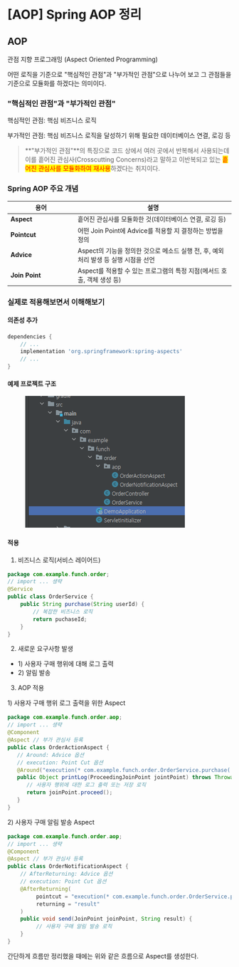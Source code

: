 # \[AOP] Spring AOP 정리

## AOP

관점 지향 프로그래밍 (Aspect Oriented Programming)

어떤 로직을 기준으로 "핵심적인 관점"과 "부가적인 관점"으로 나누어 보고 그 관점들을 기준으로 모듈화를 하겠다는 의미이다.



### "핵심적인 관점"과 "부가적인 관점" <a href="#compare-aspect" id="compare-aspect"></a>

핵심적인 관점: 핵심 비즈니스 로직

부가적인 관점: 핵심 비즈니스 로직을 달성하기 위해 필요한 데이터베이스 연결, 로깅 등

> **"부가적인 관점"**의 특징으로 코드 상에서 여러 곳에서 반복해서 사용되는데 이를 흩어진 관심사(Crosscutting Concerns)라고 말하고 이반복되고 있는 <mark style="color:red;">흩어진 관심사를 모듈화하여 재사용</mark>하겠다는 취지이다.



### Spring AOP 주요 개념

<table><thead><tr><th width="137">용어</th><th>설명</th></tr></thead><tbody><tr><td><strong>Aspect</strong></td><td>흩어진 관심사를 모듈화한 것(데이터베이스 연결, 로깅 등)</td></tr><tr><td><strong>Pointcut</strong></td><td>어떤 Join Point에 Advice를 적용할 지 결정하는 방법을 정의</td></tr><tr><td><strong>Advice</strong></td><td>Aspect의 기능을 정의한 것으로 메소드 실행 전, 후, 예외 처리 발생 등 실행 시점을 선언</td></tr><tr><td><strong>Join Point</strong></td><td>Aspect를 적용할 수 있는 프로그램의 특정 지점(메서드 호출, 객체 생성 등)</td></tr></tbody></table>



### 실제로 적용해보면서 이해해보기 <a href="#example" id="example"></a>

#### 의존성 추가 <a href="#example-dependency" id="example-dependency"></a>

```groovy
dependencies {
    // ...
    implementation 'org.springframework:spring-aspects'
    // ...
}
```

#### 예제 프로젝트 구조 <a href="#example-structure" id="example-structure"></a>

<div align="left">

<figure><img src="../../.gitbook/assets/project-structure.png" alt=""><figcaption></figcaption></figure>

</div>

#### 적용 <a href="#example-apply" id="example-apply"></a>

1. 비즈니스 로직(서비스 레이어드)

```java
package com.example.funch.order;
// import ... 생략
@Service
public class OrderService {
    public String purchase(String userId) {
        // 복잡한 비즈니스 로직
        return puchaseId;
    }
}
```

2. 새로운 요구사항 발생

* 1\) 사용자 구매 행위에 대해 로그 출력
* 2\) 알림 발송

3. AOP 적용

1\) 사용자 구매 행위 로그 출력을 위한 Aspect

```java
package com.example.funch.order.aop;
// import ... 생략
@Component
@Aspect // 부가 관심사 등록
public class OrderActionAspect {
   // Around: Advice 옵션
   // execution: Point Cut 옵션
   @Around("execution(* com.example.funch.order.OrderService.purchase(..))")
   public Object printLog(ProceedingJoinPoint jointPoint) throws Throwable {
      // 사용자 행위에 대한 로그 출력 또는 저장 로직
      return joinPoint.proceed();
   }   
}
```

2\) 사용자 구매 알림 발송 Aspect

```java
package com.example.funch.order.aop;
// import ... 생략
@Component
@Aspect // 부가 관심사 등록
public class OrderNotificationAspect {
    // AfterReturning: Advice 옵션
    // execution: Point Cut 옵션
    @AfterReturning(
         pointcut = "execution(* com.example.funch.order.OrderService.purchase(...))",
         returning = "result"   
    )
    public void send(JoinPoint joinPoint, String result) {
         // 사용자 구매 알림 발송 로직
    }
}
```



간단하게 흐름만 정리했을 때에는 위와 같은 흐름으로 Aspect를 생성한다.
